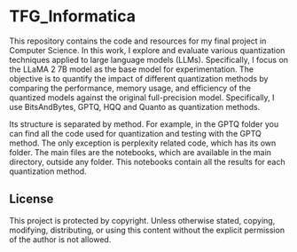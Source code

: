 # TFG_Informatica
This repository contains the code and resources for my final project in Computer Science.
In this work, I explore and evaluate various quantization techniques applied to large language models (LLMs). Specifically, I focus on the LLaMA 2 7B model as the base model for experimentation.
The objective is to quantify the impact of different quantization methods by comparing the performance, memory usage, and efficiency of the quantized models against the original full-precision model. Specifically, I use BitsAndBytes, GPTQ, HQQ and Quanto as quantization methods.

Its structure is separated by method. For example, in the GPTQ folder you can find all the code used for quantization and testing with the GPTQ method. The only exception is perplexity related code, which has its own folder. The main files are the notebooks, which are available in the main directory, outside any folder. This notebooks contain all the results for each quantization method.

## License

This project is protected by copyright. Unless otherwise stated, copying, modifying, distributing, or using this content without the explicit permission of the author is not allowed.


